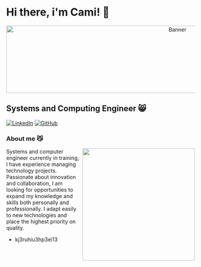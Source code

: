 # Hi there, i'm Cami!  👋

<p align="center">
  <img src="https://i.pinimg.com/736x/d1/ca/23/d1ca2368f80d4cc04789697e6a242c59.jpg" alt="Banner" width="900" height="180"/>
</p>

## Systems and Computing Engineer 😸
[![LinkedIn](https://img.shields.io/badge/LinkedIn-0077B5?style=for-the-badge&logo=linkedin&logoColor=white)](https://www.linkedin.com/in/camila-rosero-b77b36233/)
[![GitHub](https://img.shields.io/badge/GitHub-100000?style=for-the-badge&logo=github&logoColor=white)](https://github.com/Cami-2605)

### About me 😼

<p align="justify">
  <img src="https://i.pinimg.com/736x/52/3d/6c/523d6c8f2e96d3bb439764fbb24f93a7.jpg" align="right" width="300">
</p>
Systems and computer engineer currently in training, I have experience managing technology projects. Passionate about innovation and collaboration, I am looking for opportunities to expand my knowledge and skills both personally and professionally. I adapt easily to new technologies and place the highest priority on quality.

- kj3ruhiu3hp3ei13
